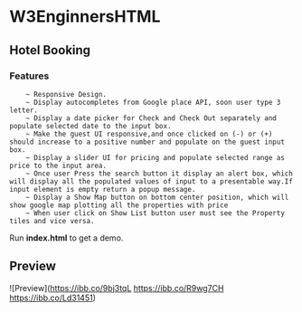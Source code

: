 # W3EnginnersHTML

## Hotel Booking

### Features
        ~ Responsive Design.
        ~ Display autocompletes from Google place API, soon user type 3 letter.
        ~ Display a date picker for Check and Check Out separately and populate selected date to the input box.
        ~ Make the guest UI responsive,and once clicked on (-) or (+) should increase to a positive number and populate on the guest input box.
        ~ Display a slider UI for pricing and populate selected range as price to the input area.
        ~ Once user Press the search button it display an alert box, which will display all the populated values of input to a presentable way.If input element is empty return a popup message. 
        ~ Display a Show Map button on bottom center position, which will show google map plotting all the properties with price
        ~ When user click on Show List button user must see the Property tiles and vice versa.

<note> Run <b>index.html</b> to get a demo.</note> 
## Preview

![Preview](https://ibb.co/9bj3tqL
https://ibb.co/R9wg7CH
https://ibb.co/Ld31451)
